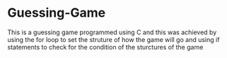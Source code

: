 # Guessing-Game
This is a guessing game programmed using C and this was achieved by using the for loop to set the struture of how the game will go and using if statements to check for the condition of the sturctures of the game
